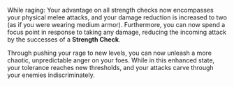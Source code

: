 While raging: Your advantage on all strength checks now encompasses your physical melee attacks, and your damage reduction is increased to two (as if you were wearing medium armor). Furthermore, you can now spend a focus point in response to taking any damage, reducing the incoming attack by the successes of a **Strength Check**.

Through pushing your rage to new levels, you can now unleash a more chaotic, unpredictable anger on your foes. While in this enhanced state, your tolerance reaches new thresholds, and your attacks carve through your enemies indiscriminately.